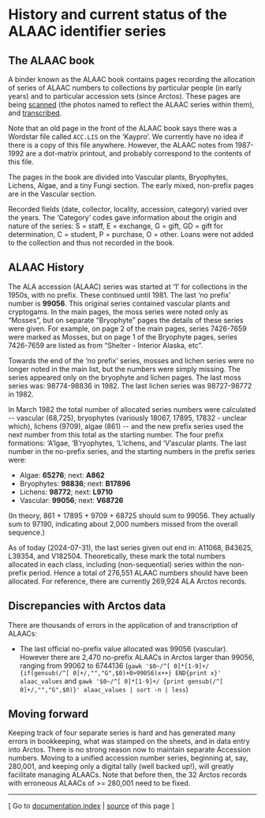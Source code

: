 # History and current status of the ALAAC identifier series

## The ALAAC book

A binder known as the ALAAC book contains pages recording the
allocation of series of ALAAC numbers to collections by particular
people (in early years) and to particular accession sets (since
Arctos).  These pages are being [scanned][1] (the photos named to
reflect the ALAAC series within them), and [transcribed][2].

Note that an old page in the front of the ALAAC book says there was a
Wordstar file called `ACC.LIS` on the ‘Kaypro’. We currently have no
idea if there is a copy of this file anywhere.  However, the ALAAC
notes from 1987-1992 are a dot-matrix printout, and probably
correspond to the contents of this file.

The pages in the book are divided into Vascular plants, Bryophytes,
Lichens, Algae, and a tiny Fungi section.  The early mixed,
non-prefix pages are in the Vascular section.

Recorded fields (date, collector, locality, accession, category)
varied over the years. The ‘Category’ codes gave information about the
origin and nature of the series: S = staff, E = exchange, G = gift, GD
= gift for determination, C = student, P = purchase, O = other.  Loans
were not added to the collection and thus not recorded in the book.

## ALAAC History

The ALA accession (ALAAC) series was started at ‘1’ for collections in
the 1950s, with no prefix. These continued until 1981. The last ‘no
prefix’ number is **99056**. This original series contained vascular
plants and cryptogams. In the main pages, the moss series were noted
only as “Mosses”, but on separate “Bryophyte” pages the details of
these series were given. For example, on page 2 of the main pages,
series 7426-7659 were marked as Mosses, but on page 1 of the Bryophyte
pages, series 7426-7659 are listed as from “Shelter - Interior Alaska,
etc”.

Towards the end of the ‘no prefix’ series, mosses and lichen series
were no longer noted in the main list, but the numbers were simply
missing. The series appeared only on the bryophyte and lichen
pages.  The last moss series was: 98774-98836 in 1982.  The last
lichen series was 98727-98772 in 1982.

In March 1982 the total number of allocated series numbers were
calculated -- vascular (68,725), bryophytes (variously 18067, 17895,
17832 - unclear which), lichens (9709), algae (861) -- and the new
prefix series used the next number from this total as the starting
number. The four prefix formations: ‘A’lgae, ‘B’ryophytes, ‘L’ichens,
and ‘V’ascular plants.  The last number in the no-prefix series, and
the starting numbers in the prefix series were:

 * Algae: **65276**; next: **A862**
 * Bryophytes: **98836**; next: **B17896**
 * Lichens: **98772**; next: **L9710**   
 * Vascular: **99056**; next: **V68726**

(In theory, 861 + 17895 + 9709 + 68725 should sum to 99056. They
actually sum to 97190, indicating about 2,000 numbers missed from the
overall sequence.)

As of today (2024-07-31), the last series given out end in: A11068,
B43625, L39354, and V182504. Theoretically, these mark the total
numbers allocated in each class, including (non-sequential) series
within the non-prefix period. Hence a total of 276,551 ALAAC numbers
should have been allocated. For reference, there are currently 269,924
ALA Arctos records.

## Discrepancies with Arctos data
 
There are thousands of errors in the application of and transcription
of ALAACs:

 * The last official no-prefix value allocated was 99056
   (vascular). However there are 2,470 no-prefix ALAACs in Arctos
   larger than 99056, ranging from 99062 to 6744136 (`gawk
   '$0~/^[ 0]*[1-9]+/ {if(gensub(/^[ 0]+/,"","G",$0)+0>99056)x++}
   END{print x}' alaac_values` and `gawk '$0~/^[ 0]*[1-9]+/ {print
   gensub(/^[ 0]+/,"","G",$0)}' alaac_values | sort -n | less`)
 
## Moving forward

Keeping track of four separate series is hard and has generated many
errors in bookkeeping, what was stamped on the sheets, and in data
entry into Arctos. There is no strong reason now to maintain separate
Accession numbers. Moving to a unified accession number series,
beginning at, say, 280,001, and keeping only a digital tally (well
backed up!), will greatly facilitate managing ALAACs.  Note that
before then, the 32 Arctos records with erroneous ALAACs of >= 280,001
need to be fixed.

----

[ Go to [documentation index](index.html) | [source](https://github.com/ALA-herbarium/documentation/) of this page ]

[1]: https://drive.google.com/drive/u/0/folders/18aIDJoriQS0e5jXET8qsaONnsi1P_kup
[2]: https://docs.google.com/spreadsheets/d/1S9LbdYfRegjyaFLVTWbc-Mk2qiBk-X__Mb6NYavRxaM
